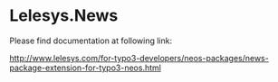 Lelesys.News
============

Please find documentation at following link:

http://www.lelesys.com/for-typo3-developers/neos-packages/news-package-extension-for-typo3-neos.html
